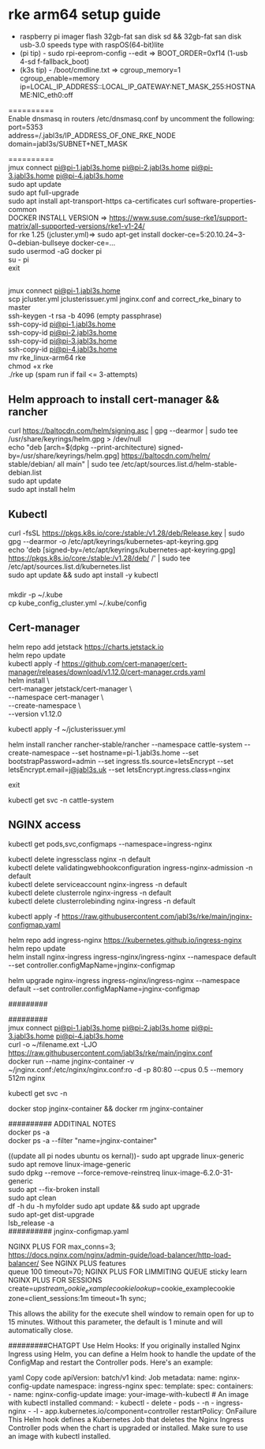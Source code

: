 # rke arm64 setup guide    
- raspberry pi imager flash 32gb-fat san disk sd && 32gb-fat san disk usb-3.0 speeds type with raspOS(64-bit)lite  
- (pi tip) - sudo rpi-eeprom-config --edit => BOOT_ORDER=0xf14 (1-usb 4-sd f-fallback_boot)  
- (k3s tip) - /boot/cmdline.txt => cgroup_memory=1 cgroup_enable=memory ip=LOCAL_IP_ADDRESS::LOCAL_IP_GATEWAY:NET_MASK_255:HOSTNAME:NIC_eth0:off  
  
==========  
Enable dnsmasq in routers /etc/dnsmasq.conf by uncomment the following:  
port=5353  
address=/.jabl3s/IP_ADDRESS_OF_ONE_RKE_NODE  
domain=jabl3s/SUBNET+NET_MASK  
  
==========  
jmux connect pi@pi-1.jabl3s.home pi@pi-2.jabl3s.home pi@pi-3.jabl3s.home pi@pi-4.jabl3s.home  
sudo apt update  
sudo apt full-upgrade  
sudo apt install apt-transport-https ca-certificates curl software-properties-common  
DOCKER INSTALL VERSION => https://www.suse.com/suse-rke1/support-matrix/all-supported-versions/rke1-v1-24/  
for rke 1.25 (jcluster.yml)=> sudo apt-get install docker-ce=5:20.10.24~3-0~debian-bullseye docker-ce=...  
sudo usermod -aG docker pi  
su - pi  
exit  
##  
jmux connect pi@pi-1.jabl3s.home  
scp jcluster.yml jclusterissuer.yml jnginx.conf and correct_rke_binary to master  
ssh-keygen -t rsa -b 4096 (empty passphrase)  
ssh-copy-id pi@pi-1.jabl3s.home    
ssh-copy-id pi@pi-2.jabl3s.home  
ssh-copy-id pi@pi-3.jabl3s.home  
ssh-copy-id pi@pi-4.jabl3s.home  
mv rke_linux-arm64 rke  
chmod +x rke  
./rke up  (spam run if fail <= 3-attempts)
## Helm approach to install cert-manager && rancher  
curl https://baltocdn.com/helm/signing.asc | gpg --dearmor | sudo tee /usr/share/keyrings/helm.gpg > /dev/null   
echo "deb [arch=$(dpkg --print-architecture) signed-by=/usr/share/keyrings/helm.gpg] https://baltocdn.com/helm/  
stable/debian/ all main" | sudo tee /etc/apt/sources.list.d/helm-stable-debian.list  
sudo apt update  
sudo apt install helm  
## Kubectl  
curl -fsSL https://pkgs.k8s.io/core:/stable:/v1.28/deb/Release.key | sudo gpg --dearmor -o /etc/apt/keyrings/kubernetes-apt-keyring.gpg  
echo 'deb [signed-by=/etc/apt/keyrings/kubernetes-apt-keyring.gpg] https://pkgs.k8s.io/core:/stable:/v1.28/deb/ /' | sudo tee /etc/apt/sources.list.d/kubernetes.list  
sudo apt update && sudo apt install -y kubectl  
###  
mkdir -p ~/.kube  
cp kube_config_cluster.yml ~/.kube/config  
###  
## Cert-manager  
helm repo add jetstack https://charts.jetstack.io  
helm repo update  
kubectl apply -f https://github.com/cert-manager/cert-manager/releases/download/v1.12.0/cert-manager.crds.yaml  
helm install \  
  cert-manager jetstack/cert-manager \  
  --namespace cert-manager \  
  --create-namespace \  
  --version v1.12.0  
  
kubectl apply -f ~/jclusterissuer.yml  
  
helm install rancher rancher-stable/rancher --namespace cattle-system --create-namespace --set hostname=pi-1.jabl3s.home --set bootstrapPassword=admin --set ingress.tls.source=letsEncrypt --set letsEncrypt.email=j@jabl3s.uk --set letsEncrypt.ingress.class=nginx  
  
exit  
  
kubectl get svc -n cattle-system  
  

## NGINX access  
  
kubectl get pods,svc,configmaps --namespace=ingress-nginx  
  
kubectl delete ingressclass nginx -n default  
kubectl delete validatingwebhookconfiguration ingress-nginx-admission -n default  
kubectl delete serviceaccount nginx-ingress -n default  
kubectl delete clusterrole nginx-ingress -n default  
kubectl delete clusterrolebinding nginx-ingress -n default  
  
  
kubectl apply -f https://raw.githubusercontent.com/jabl3s/rke/main/jnginx-configmap.yaml  
  
helm repo add ingress-nginx https://kubernetes.github.io/ingress-nginx  
helm repo update  
helm install nginx-ingress ingress-nginx/ingress-nginx --namespace default --set controller.configMapName=jnginx-configmap  
  
helm upgrade nginx-ingress ingress-nginx/ingress-nginx --namespace default --set controller.configMapName=jnginx-configmap 
  
  
#########
  
  
#########  
jmux connect pi@pi-1.jabl3s.home pi@pi-2.jabl3s.home pi@pi-3.jabl3s.home pi@pi-4.jabl3s.home  
curl -o ~/filename.ext -LJO https://raw.githubusercontent.com/jabl3s/rke/main/jnginx.conf     
docker run --name jnginx-container -v ~/jnginx.conf:/etc/nginx/nginx.conf:ro -d -p 80:80 --cpus 0.5 --memory 512m nginx  

kubectl get svc -n <namespace>

docker stop jnginx-container && docker rm jnginx-container
  
########## ADDITINAL NOTES  
docker ps -a  
docker ps -a --filter "name=jnginx-container"  

((update all pi nodes ubuntu os kernal))- sudo apt upgrade linux-generic  
sudo apt remove linux-image-generic  
sudo dpkg --remove --force-remove-reinstreq linux-image-6.2.0-31-generic  
sudo apt --fix-broken install  
sudo apt clean  
df -h
du -h myfolder
sudo apt update && sudo apt upgrade  
sudo apt-get dist-upgrade   
lsb_release -a  
##########
jnginx-configmap.yaml  
  
  
NGINX PLUS FOR max_conns=3;  
https://docs.nginx.com/nginx/admin-guide/load-balancer/http-load-balancer/ See NGINX PLUS features  
        queue 100 timeout=70; NGINX PLUS FOR LIMMITING QUEUE
        sticky learn  NGINX PLUS FOR SESSIONS
            create=$upstream_cookie_examplecookie
            lookup=$cookie_examplecookie
            zone=client_sessions:1m
            timeout=1h
            sync;
  
This allows the ability for the execute shell window to remain open for up to 15 minutes. Without this parameter, the default is 1 minute and will automatically close.

#########CHATGPT
Use Helm Hooks: If you originally installed Nginx Ingress using Helm, you can define a Helm hook to handle the update of the ConfigMap and restart the Controller pods. Here's an example:

yaml
Copy code
apiVersion: batch/v1
kind: Job
metadata:
  name: nginx-config-update
  namespace: ingress-nginx
spec:
  template:
    spec:
      containers:
        - name: nginx-config-update
          image: your-image-with-kubectl  # An image with kubectl installed
          command:
            - kubectl
            - delete
            - pods
            - -n
            - ingress-nginx
            - -l
            - app.kubernetes.io/component=controller
          restartPolicy: OnFailure
This Helm hook defines a Kubernetes Job that deletes the Nginx Ingress Controller pods when the chart is upgraded or installed. Make sure to use an image with kubectl installed.